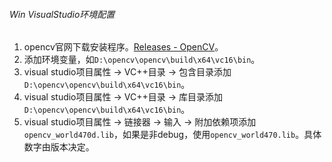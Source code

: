 ###### Win VisualStudio环境配置

1. opencv官网下载安装程序。[Releases - OpenCV](https://opencv.org/releases/)。
2. 添加环境变量，如`D:\opencv\opencv\build\x64\vc16\bin`。
3. visual studio项目属性 -> VC++目录 -> 包含目录添加 `D:\opencv\opencv\build\x64\vc16\bin`。
4. visual studio项目属性 -> VC++目录 -> 库目录添加 `D:\opencv\opencv\build\x64\vc16\bin`。
5. visual studio项目属性 -> 链接器 -> 输入 -> 附加依赖项添加 `opencv_world470d.lib`，如果是非debug，使用`opencv_world470.lib`。具体数字由版本决定。
